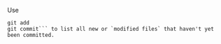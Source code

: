 Use 
```git status
git add
git commit``` to list all new or `modified files` that haven't yet been committed.
